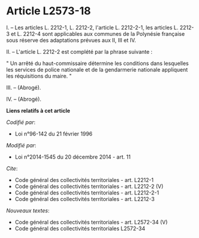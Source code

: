 # Article L2573-18

I. – Les articles L. 2212-1, L. 2212-2, l'article L. 2212-2-1, les articles L. 2212-3 et L. 2212-4 sont applicables aux
communes de la Polynésie française sous réserve des adaptations prévues aux II, III et IV.

II. – L'article L. 2212-2 est complété par la phrase suivante :

" Un arrêté du haut-commissaire détermine les conditions dans lesquelles les services de police nationale et de la
gendarmerie nationale appliquent les réquisitions du maire. "

III. – (Abrogé).

IV. – (Abrogé).

**Liens relatifs à cet article**

_Codifié par_:

  - Loi n°96-142 du 21 février 1996

_Modifié par_:

  - Loi n°2014-1545 du 20 décembre 2014 - art. 11

_Cite_:

  - Code général des collectivités territoriales - art. L2212-1
  - Code général des collectivités territoriales - art. L2212-2 (V)
  - Code général des collectivités territoriales - art. L2212-2-1
  - Code général des collectivités territoriales - art. L2212-3

_Nouveaux textes_:

  - Code général des collectivités territoriales - art. L2572-34 (V)
  - Code général des collectivités territoriales L2572-34
